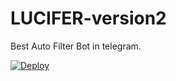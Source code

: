 # LUCIFER-version2
Best Auto Filter Bot in telegram.

[![Deploy](https://www.herokucdn.com/deploy/button.svg)](https://heroku.com/deploy?template=https://github.com/Akbotmakersnew/LUCIFER-version2)
